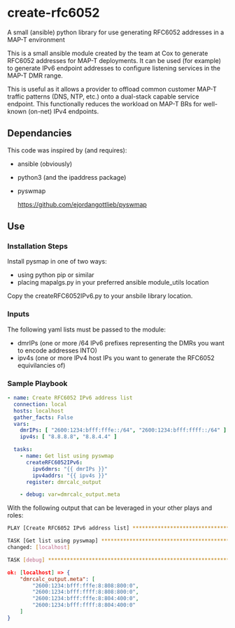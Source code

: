 # create-rfc6052
A small (ansible) python library for use generating RFC6052 addresses in a MAP-T environment 

This is a small ansible module created by the team at Cox to generate RFC6052 addresses for MAP-T deployments. It can be used (for example) to generate IPv6 endpoint addresses to configure listening services in the MAP-T DMR range.

This is useful as it allows a provider to offload common customer MAP-T traffic patterns (DNS, NTP, etc.) onto a dual-stack capable service endpoint. This functionally reduces the workload on MAP-T BRs for well-known (on-net) IPv4 endpoints.

## Dependancies ##
This code was inspired by (and requires):

* ansible (obviously)
* python3 (and the ipaddress package)
* pyswmap

  https://github.com/ejordangottlieb/pyswmap

## Use ##

### Installation Steps ###

Install pysmap in one of two ways:
- using python pip or similar
- placing mapalgs.py in your preferred ansible module_utils location

Copy the createRFC6052IPv6.py to your ansbile library location.

### Inputs ###

The following yaml lists must be passed to the module:
- dmrIPs (one or more /64 IPv6 prefixes representing the DMRs you want to encode addresses INTO)
- ipv4s (one or more IPv4 host IPs you want to generate the RFC6052 equivilancies of)

### Sample Playbook ###

```yaml
- name: Create RFC6052 IPv6 address list
  connection: local
  hosts: localhost
  gather_facts: False
  vars:
    dmrIPs: [ "2600:1234:bfff:fffe::/64", "2600:1234:bfff:ffff::/64" ]
    ipv4s: [ "8.8.8.8", "8.8.4.4" ]

  tasks:
    - name: Get list using pyswmap
      createRFC6052IPv6:
        ipv6dmrs: "{{ dmrIPs }}"
        ipv4addrs: "{{ ipv4s }}"
      register: dmrcalc_output

    - debug: var=dmrcalc_output.meta

```

With the following output that can be leveraged in your other plays and roles:

```bash
PLAY [Create RFC6052 IPv6 address list] ***************************************************

TASK [Get list using pyswmap] *************************************************************
changed: [localhost]

TASK [debug] ******************************************************************************
```
```json
ok: [localhost] => {
    "dmrcalc_output.meta": [
        "2600:1234:bfff:fffe:8:808:800:0",
        "2600:1234:bfff:ffff:8:808:800:0",
        "2600:1234:bfff:fffe:8:804:400:0",
        "2600:1234:bfff:ffff:8:804:400:0"
    ]
}
```
